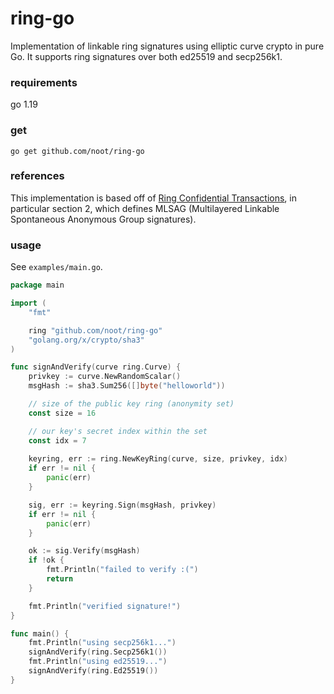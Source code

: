 # ring-go
Implementation of linkable ring signatures using elliptic curve crypto in pure Go. It supports ring signatures over both ed25519 and secp256k1.

### requirements
go 1.19

### get
`go get github.com/noot/ring-go`

### references
This implementation is based off of [Ring Confidential Transactions](https://eprint.iacr.org/2015/1098.pdf), in particular section 2, which defines MLSAG (Multilayered Linkable Spontaneous Anonymous Group signatures).

### usage

See `examples/main.go`.

```go
package main

import (
	"fmt"

	ring "github.com/noot/ring-go"
	"golang.org/x/crypto/sha3"
)

func signAndVerify(curve ring.Curve) {
	privkey := curve.NewRandomScalar()
	msgHash := sha3.Sum256([]byte("helloworld"))

	// size of the public key ring (anonymity set)
	const size = 16

	// our key's secret index within the set
	const idx = 7
	
	keyring, err := ring.NewKeyRing(curve, size, privkey, idx)
	if err != nil {
		panic(err)
	}

	sig, err := keyring.Sign(msgHash, privkey)
	if err != nil {
		panic(err)
	}

	ok := sig.Verify(msgHash)
	if !ok {
		fmt.Println("failed to verify :(")
		return
	}

	fmt.Println("verified signature!")
}

func main() {
	fmt.Println("using secp256k1...")
	signAndVerify(ring.Secp256k1())
	fmt.Println("using ed25519...")
	signAndVerify(ring.Ed25519())
}
```
